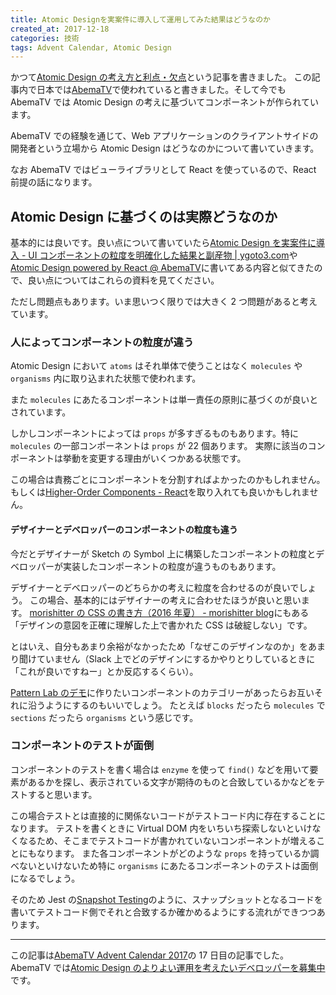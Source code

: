 ```yaml
---
title: Atomic Designを実案件に導入して運用してみた結果はどうなのか
created_at: 2017-12-18
categories: 技術
tags: Advent Calendar, Atomic Design
---
```


かつて[Atomic Design の考え方と利点・欠点](http://blog.kubosho.com/entry/using-atomic-design)という記事を書きました。
この記事内で日本では[AbemaTV](https://abema.tv/)で使われていると書きました。そして今でも AbemaTV では Atomic Design の考えに基づいてコンポーネントが作られています。

AbemaTV での経験を通じて、Web アプリケーションのクライアントサイドの開発者という立場から Atomic Design はどうなのかについて書いていきます。

なお AbemaTV ではビューライブラリとして React を使っているので、React 前提の話になります。

## Atomic Design に基づくのは実際どうなのか

基本的には良いです。良い点について書いていたら[Atomic Design を実案件に導入 \- UI コンポーネントの粒度を明確化した結果と副産物 \| ygoto3\.com](https://ygoto3.com/posts/atomic-design-on-actual-project/)や[Atomic Design powered by React @ AbemaTV](https://www.slideshare.net/ygoto3q/atomic-desigin-powered-by-react-abematv/31)に書いてある内容と似てきたので、良い点についてはこれらの資料を見てください。

ただし問題点もあります。いま思いつく限りでは大きく 2 つ問題があると考えています。

### 人によってコンポーネントの粒度が違う

Atomic Design において `atoms` はそれ単体で使うことはなく `molecules` や `organisms` 内に取り込まれた状態で使われます。

また `molecules` にあたるコンポーネントは単一責任の原則に基づくのが良いとされています。

しかしコンポーネントによっては `props` が多すぎるものもあります。特に `molecules` の一部コンポーネントは `props` が 22 個あります。
実際に該当のコンポーネントは挙動を変更する理由がいくつかある状態です。

この場合は責務ごとにコンポーネントを分割すればよかったのかもしれません。
もしくは[Higher\-Order Components \- React](https://reactjs.org/docs/higher-order-components.html)を取り入れても良いかもしれません。

#### デザイナーとデベロッパーのコンポーネントの粒度も違う

今だとデザイナーが Sketch の Symbol 上に構築したコンポーネントの粒度とデベロッパーが実装したコンポーネントの粒度が違うものもあります。

デザイナーとデベロッパーのどちらかの考えに粒度を合わせるのが良いでしょう。
この場合、基本的にはデザイナーの考えに合わせたほうが良いと思います。
[morishitter の CSS の書き方（2016 年夏） \- morishitter blog](http://morishitter.hatenablog.com/entry/2016/07/29/204642)にもある「デザインの意図を正確に理解した上で書かれた CSS は破綻しない」です。

とはいえ、自分もあまり余裕がなかったため「なぜこのデザインなのか」をあまり聞けていません（Slack 上でどのデザインにするかやりとりしているときに「これが良いですねー」とか反応するくらい）。

[Pattern Lab のデモ](http://demo.patternlab.io/)に作りたいコンポーネントのカテゴリーがあったらお互いそれに沿うようにするのもいいでしょう。
たとえば `blocks` だったら `molecules` で `sections` だったら `organisms` という感じです。

### コンポーネントのテストが面倒

コンポーネントのテストを書く場合は `enzyme` を使って `find()` などを用いて要素があるかを探し、表示されている文字が期待のものと合致しているかなどをテストすると思います。

この場合テストとは直接的に関係ないコードがテストコード内に存在することになります。
テストを書くときに Virtual DOM 内をいちいち探索しないといけなくなるため、そこまでテストコードが書かれていないコンポーネントが増えることにもなります。
また各コンポーネントがどのような `props` を持っているか調べないといけないため特に `organisms` にあたるコンポーネントのテストは面倒になるでしょう。

そのため Jest の[Snapshot Testing](https://facebook.github.io/jest/docs/en/snapshot-testing.html)のように、スナップショットとなるコードを書いてテストコード側でそれと合致するか確かめるようにする流れができつつあります。

---

この記事は[AbemaTV Advent Calendar 2017](https://adventar.org/calendars/2216)の 17 日目の記事でした。
AbemaTV では[Atomic Design のよりよい運用を考えたいデベロッパーを募集中](https://recruit.abematv.co.jp/jobs/engineer/)です。
